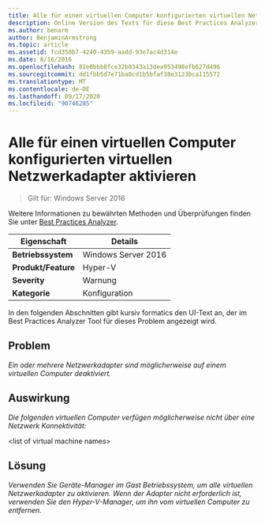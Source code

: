 ```yaml
---
title: Alle für einen virtuellen Computer konfigurierten virtuellen Netzwerkadapter aktivieren
description: Online Version des Texts für diese Best Practices Analyzer Regel.
ms.author: benarm
author: BenjaminArmstrong
ms.topic: article
ms.assetid: fcd350b7-4240-4359-aadd-93e7ac4d314e
ms.date: 8/16/2016
ms.openlocfilehash: 81e0bbb8fce32b8343a13dea953498efb627d496
ms.sourcegitcommit: dd1fbb5d7e71ba8cd1b5bfaf38e3123bca115572
ms.translationtype: MT
ms.contentlocale: de-DE
ms.lasthandoff: 09/17/2020
ms.locfileid: "90746285"
---
```

# <a name="enable-all-virtual-network-adapters-configured-for-a-virtual-machine"></a>Alle für einen virtuellen Computer konfigurierten virtuellen Netzwerkadapter aktivieren

>Gilt für: Windows Server 2016

Weitere Informationen zu bewährten Methoden und Überprüfungen finden Sie unter [Best Practices Analyzer](https://go.microsoft.com/fwlink/?LinkId=122786).

|Eigenschaft|Details|
|-|-|
|**Betriebssystem**|Windows Server 2016|
|**Produkt/Feature**|Hyper-V|
|**Severity**|Warnung|
|**Kategorie**|Konfiguration|

In den folgenden Abschnitten gibt kursiv formatics den UI-Text an, der im Best Practices Analyzer Tool für dieses Problem angezeigt wird.

## <a name="issue"></a>Problem

*Ein oder mehrere Netzwerkadapter sind möglicherweise auf einem virtuellen Computer deaktiviert.*

## <a name="impact"></a>Auswirkung

*Die folgenden virtuellen Computer verfügen möglicherweise nicht über eine Netzwerk Konnektivität:*

\<list of virtual machine names>

## <a name="resolution"></a>Lösung

*Verwenden Sie Geräte-Manager im Gast Betriebssystem, um alle virtuellen Netzwerkadapter zu aktivieren. Wenn der Adapter nicht erforderlich ist, verwenden Sie den Hyper-V-Manager, um ihn vom virtuellen Computer zu entfernen.*



